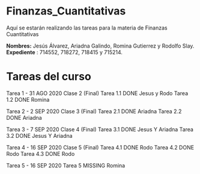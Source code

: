 # Finanzas_Cuantitativas
Aquí se estarán realizando las tareas para la materia de Finanzas Cuantitativas


**Nombres:** Jesús Álvarez, Ariadna Galindo, Romina Gutierrez y Rodolfo Slay.
**Expediente** : 714552, 718272, 718415 y 715214.

# Tareas del curso

Tarea 1 - 31 AGO 2020
Clase 2 (Final)
	Tarea 1.1 DONE Jesus y Rodo
   	Tarea 1.2 DONE Romina

Tarea 2 - 2 SEP 2020
Clase 3 (Final)
	Tarea 2.1 DONE Ariadna
    	Tarea 2.2 DONE Ariadna


Tarea 3 - 7 SEP 2020
Clase 4 (Final)
	Tarea 3.1 DONE Jesus Y Ariadna
	Tarea 3.2 DONE Jesus Y Ariadna

Tarea 4 - 16 SEP 2020
Clase 5 (Final)
	Tarea 4.1 DONE Rodo
	Tarea 4.2 DONE Rodo
	Tarea 4.3 DONE Rodo
	
Tarea 5 - 16 SEP 2020
	Tarea 5 MISSING Romina
